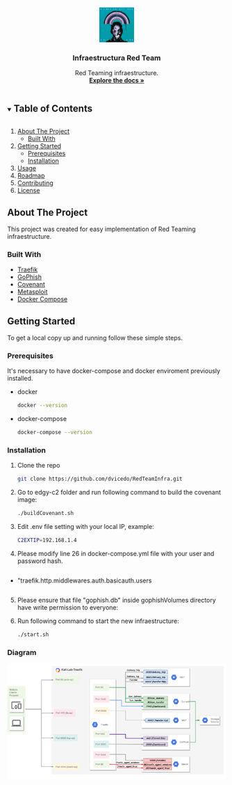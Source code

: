 <!-- PROJECT LOGO -->
<br />
<p align="center">
  <a href="https://github.com/dvicedo/RedTeamInfra">
    <img src="logo.png" alt="Logo" width="80" height="80">
  </a>

  <h3 align="center">Infraestructura Red Team</h3>

  <p align="center">
    Red Teaming infraestructure.
    <br />
    <a href="https://github.com/dvicedo/RedTeamInfra"><strong>Explore the docs »</strong></a>
    <br />
  </p>
</p>



<!-- TABLE OF CONTENTS -->
<details open="open">
  <summary><h2 style="display: inline-block">Table of Contents</h2></summary>
  <ol>
    <li>
      <a href="#about-the-project">About The Project</a>
      <ul>
        <li><a href="#built-with">Built With</a></li>
      </ul>
    </li>
    <li>
      <a href="#getting-started">Getting Started</a>
      <ul>
        <li><a href="#prerequisites">Prerequisites</a></li>
        <li><a href="#installation">Installation</a></li>
      </ul>
    </li>
    <li><a href="#usage">Usage</a></li>
    <li><a href="#roadmap">Roadmap</a></li>
    <li><a href="#contributing">Contributing</a></li>
    <li><a href="#license">License</a></li>
  </ol>
</details>



<!-- ABOUT THE PROJECT -->
## About The Project

This project was created for easy implementation of Red Teaming infraestructure.

### Built With

* [Traefik]()
* [GoPhish]()
* [Covenant]()
* [Metasploit]()
* [Docker Compose]()


<!-- GETTING STARTED -->
## Getting Started

To get a local copy up and running follow these simple steps.

### Prerequisites

It's necessary to have docker-compose and docker enviroment previously installed. 
* docker
  ```sh
  docker --version
  ```
* docker-compose
  ```sh
  docker-compose --version
  ```


### Installation

1. Clone the repo
   ```sh
   git clone https://github.com/dvicedo/RedTeamInfra.git
   ```
2. Go to edgy-c2 folder and run following command to build the covenant image:
   ```sh
   ./buildCovenant.sh
   ```
3. Edit .env file setting with your local IP, example:
   ```sh
   C2EXTIP=192.168.1.4
   ```
4. Please modify line 26 in docker-compose.yml file with your user and password hash.
   ```
 - "traefik.http.middlewares.auth.basicauth.users
   ```
5. Please ensure that file "gophish.db" inside gophishVolumes directory have write permission to everyone:

6. Run following command to start the new infraestructure:
   ```sh
   ./start.sh
   ```
   
### Diagram
![alt text](https://github.com/dvicedo/RedTeamInfra/blob/main/RedTeamInfra.png)

